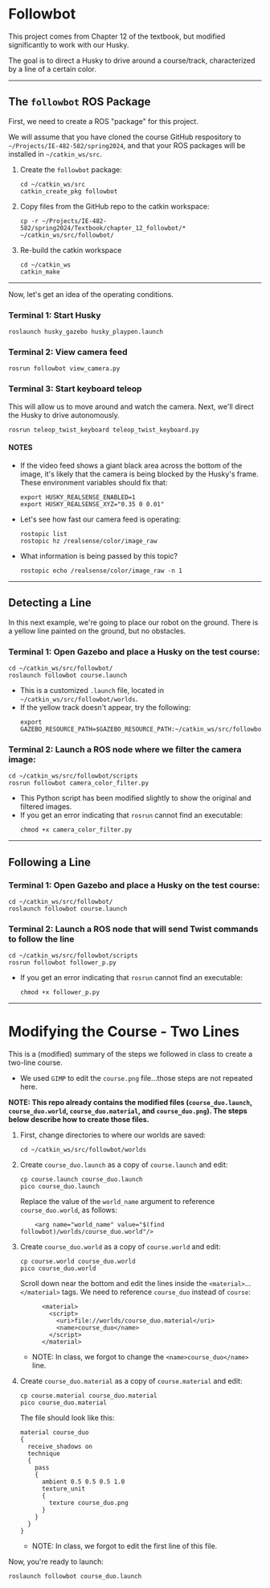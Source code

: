 # Followbot
This project comes from Chapter 12 of the textbook, but modified significantly to work with our Husky.

The goal is to direct a Husky to drive around a course/track, characterized by a line of a certain color.

---
## The `followbot` ROS Package
First, we need to create a ROS "package" for this project.  

We will assume that you have cloned the course GitHub respository to `~/Projects/IE-482-582/spring2024`, and that your ROS packages will be installed in `~/catkin_ws/src`.

1.  Create the `followbot` package:
    ```
    cd ~/catkin_ws/src
    catkin_create_pkg followbot
    ```

2.  Copy files from the GitHub repo to the catkin workspace:
    ```
    cp -r ~/Projects/IE-482-582/spring2024/Textbook/chapter_12_followbot/* ~/catkin_ws/src/followbot/
    ```

3.  Re-build the catkin workspace
    ```
    cd ~/catkin_ws
    catkin_make
    ```

--- 

Now, let's get an idea of the operating conditions.

### Terminal 1: Start Husky
```
roslaunch husky_gazebo husky_playpen.launch
```

### Terminal 2: View camera feed
```
rosrun followbot view_camera.py
```

### Terminal 3: Start keyboard teleop
This will allow us to move around and watch the camera.  Next, we'll direct the Husky to drive autonomously.
```
rosrun teleop_twist_keyboard teleop_twist_keyboard.py
```

#### NOTES
- If the video feed shows a giant black area across the bottom of the image, it's likely that the camera is being blocked by the Husky's frame.  These environment variables should fix that:
    ```
    export HUSKY_REALSENSE_ENABLED=1
    export HUSKY_REALSENSE_XYZ="0.35 0 0.01"
    ```

- Let's see how fast our camera feed is operating:
    ```
    rostopic list
    rostopic hz /realsense/color/image_raw
    ```

- What information is being passed by this topic?
    ```
    rostopic echo /realsense/color/image_raw -n 1
    ```   
    
---


## Detecting a Line

In this next example, we're going to place our robot on the ground.  There is a yellow line painted on the ground, but no obstacles.


### Terminal 1: Open Gazebo and place a Husky on the test course:

```	
cd ~/catkin_ws/src/followbot/
roslaunch followbot course.launch
```

- This is a customized `.launch` file, located in `~/catkin_ws/src/followbot/worlds`.
- If the yellow track doesn't appear, try the following:
    ```
    export GAZEBO_RESOURCE_PATH=$GAZEBO_RESOURCE_PATH:~/catkin_ws/src/followbot/worlds
    ```
        	
### Terminal 2:  Launch a ROS node where we filter the camera image:

```
cd ~/catkin_ws/src/followbot/scripts
rosrun followbot camera_color_filter.py 
```	

- This Python script has been modified slightly to show the original and filtered images.
- If you get an error indicating that `rosrun` cannot find an executable:
    ```
    chmod +x camera_color_filter.py
    ``` 
--- 

## Following a Line

### Terminal 1: Open Gazebo and place a Husky on the test course:

```	
cd ~/catkin_ws/src/followbot/
roslaunch followbot course.launch
```
    
### Terminal 2:  Launch a ROS node that will send Twist commands to follow the line

```
cd ~/catkin_ws/src/followbot/scripts
rosrun followbot follower_p.py 
```	
- If you get an error indicating that `rosrun` cannot find an executable:
    ```
    chmod +x follower_p.py
    ``` 


---

# Modifying the Course - Two Lines

This is a (modified) summary of the steps we followed in class to create a two-line course.
- We used `GIMP` to edit the `course.png` file...those steps are not repeated here.

**NOTE: This repo already contains the modified files (`course_duo.launch`, `course_duo.world`, `course_duo.material`, and `course_duo.png`).  The steps below describe how to create those files.**

1. First, change directories to where our worlds are saved:
    ```
    cd ~/catkin_ws/src/followbot/worlds
    ```

2.  Create `course_duo.launch` as a copy of `course.launch` and edit:
    ```
    cp course.launch course_duo.launch
    pico course_duo.launch
    ```
    
    Replace the value of the `world_name` argument to reference `course_duo.world`, as follows:
    ```
        <arg name="world_name" value="$(find followbot)/worlds/course_duo.world"/>
    ```
    
    
3.  Create `course_duo.world` as a copy of `course.world` and edit:
    ```
    cp course.world course_duo.world
    pico course_duo.world
    ```
    
    Scroll down near the bottom and edit the lines inside the `<material>`...`</material>` tags.  We need to reference `course_duo` instead of `course`:
    ```
          <material>
            <script>
              <uri>file://worlds/course_duo.material</uri>
              <name>course_duo</name>
            </script>
          </material>    
    ```
    - NOTE:  In class, we forgot to change the `<name>course_duo</name>` line.

4. Create `course_duo.material` as a copy of `course.material` and edit:
    ```
    cp course.material course_duo.material
    pico course_duo.material
    ```
    
    The file should look like this:
    ```
    material course_duo
    {
      receive_shadows on
      technique
      {
        pass
        {
          ambient 0.5 0.5 0.5 1.0
          texture_unit
          {
            texture course_duo.png
          }
        }
      }
    }
    ```
      
    - NOTE:  In class, we forgot to edit the first line of this file. 
    
Now, you're ready to launch:
```
roslaunch followbot course_duo.launch
```    
